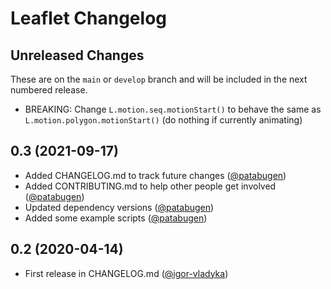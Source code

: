Leaflet Changelog
=================

## Unreleased Changes
These are on the `main` or `develop` branch and will be included in the next numbered release.
- BREAKING: Change `L.motion.seq.motionStart()` to behave the same as `L.motion.polygon.motionStart()` (do nothing if currently animating)
## 0.3 (2021-09-17)
- Added CHANGELOG.md to track future changes ([@patabugen](https://github.com/patabugen))
- Added CONTRIBUTING.md to help other people get involved ([@patabugen](https://github.com/patabugen))
- Updated dependency versions ([@patabugen](https://github.com/patabugen))
- Added some example scripts  ([@patabugen](https://github.com/patabugen))
## 0.2 (2020-04-14)
 - First release in CHANGELOG.md ([@igor-vladyka](https://github.com/igor-vladyka))
